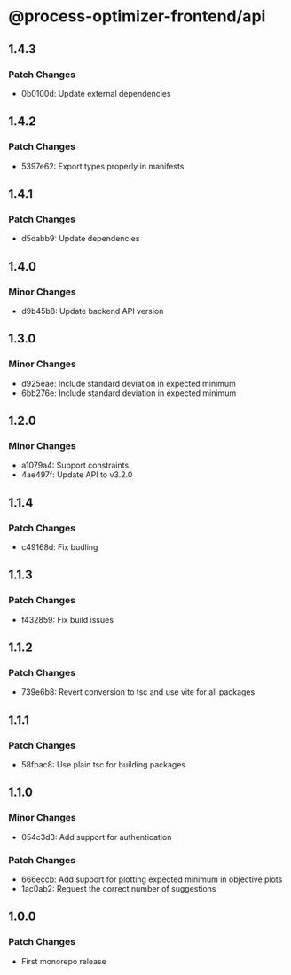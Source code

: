 # @process-optimizer-frontend/api

## 1.4.3

### Patch Changes

- 0b0100d: Update external dependencies

## 1.4.2

### Patch Changes

- 5397e62: Export types properly in manifests

## 1.4.1

### Patch Changes

- d5dabb9: Update dependencies

## 1.4.0

### Minor Changes

- d9b45b8: Update backend API version

## 1.3.0

### Minor Changes

- d925eae: Include standard deviation in expected minimum
- 6bb276e: Include standard deviation in expected minimum

## 1.2.0

### Minor Changes

- a1079a4: Support constraints
- 4ae497f: Update API to v3.2.0

## 1.1.4

### Patch Changes

- c49168d: Fix budling

## 1.1.3

### Patch Changes

- f432859: Fix build issues

## 1.1.2

### Patch Changes

- 739e6b8: Revert conversion to tsc and use vite for all packages

## 1.1.1

### Patch Changes

- 58fbac8: Use plain tsc for building packages

## 1.1.0

### Minor Changes

- 054c3d3: Add support for authentication

### Patch Changes

- 666eccb: Add support for plotting expected minimum in objective plots
- 1ac0ab2: Request the correct number of suggestions

## 1.0.0

### Patch Changes

- First monorepo release

